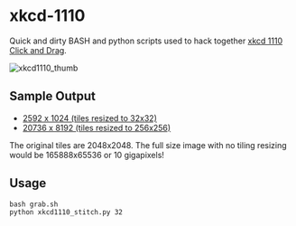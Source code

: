 xkcd-1110
=========

Quick and dirty BASH and python scripts used to hack together [xkcd 1110 Click and Drag][xkcd].

![xkcd1110_thumb](../master/xkcd_1110_combined_thumbnail.png?raw=true)


Sample Output
----
* [2592 x 1024 (tiles resized to 32x32)][s32]
* [20736 x 8192 (tiles resized to 256x256)][s256]

The original tiles are 2048x2048. The full size image with no tiling resizing would be 165888x65536 or 10 gigapixels!

Usage
-----

    bash grab.sh
    python xkcd1110_stitch.py 32


[xkcd]: http://xkcd.com/1110/
[s32]: http://dagar.ca/xkcd_1110_combined_32.png
[s256]: http://dagar.ca/xkcd_1110_combined_256.png


